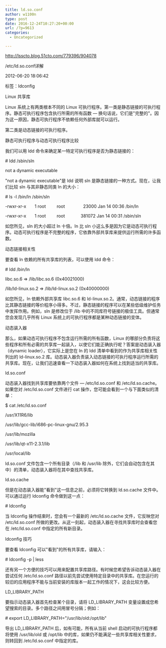 ```yaml
---
title: ld.so.conf
author: w1100n
type: post
date: 2016-12-24T10:27:20+00:00
url: /?p=9613
categories:
  - Uncategorized

---
```

http://lsscto.blog.51cto.com/779396/904078


/etc/ld.so.conf详解
  
2012-06-20 18:06:42
  
标签：ldconfig
  
Linux 共享库

Linux 系统上有两类根本不同的 Linux 可执行程序。第一类是静态链接的可执行程序。静态可执行程序包含执行所需的所有函数 — 换句话说，它们是"完整的"。因为这一原因，静态可执行程序不依赖任何外部库就可以运行。

第二类是动态链接的可执行程序。

静态可执行程序与动态可执行程序比较

我们可以用 ldd 命令来确定某一特定可执行程序是否为静态链接的：
  
\# ldd /sbin/sln
  
not a dynamic executable
  
"not a dynamic executable"是 ldd 说明 sln 是静态链接的一种方式。现在，让我们比较 sln 与其非静态同类 ln 的大小：
  
\# ls -l /bin/ln /sbin/sln
  
-rwxr-xr-x       1 root         root               23000 Jan 14 00:36 /bin/ln
  
-rwxr-xr-x       1 root         root             381072 Jan 14 00:31 /sbin/sln
  
如您所见，sln 的大小超过 ln 十倍。ln 比 sln 小这么多是因为它是动态可执行程序。动态可执行程序是不完整的程序，它依靠外部共享库来提供运行所需的许多函数。

动态链接相关性

要查看 ln 依赖的所有共享库的列表，可以使用 ldd 命令：
  
\# ldd /bin/ln
  
libc.so.6 => /lib/libc.so.6 (0x40021000)
  
/lib/ld-linux.so.2 => /lib/ld-linux.so.2 (0x40000000)

如您所见，ln 依赖外部共享库 libc.so.6 和 ld-linux.so.2。通常，动态链接的程序比其静态链接的等价程序小得多。不过，静态链接的程序可以在某些低级维护任务中发挥作用。例如，sln 是修改位于 /lib 中的不同库符号链接的极佳工具。但通常您会发现几乎所有 Linux 系统上的可执行程序都是某种动态链接的变体。

动态装入器

那么，如果动态可执行程序不包含运行所需的所有函数，Linux 的哪部分负责将这些程序和所有必需的共享库一起装入，以使它们能正确执行呢？答案是动态装入器（dynamic loader），它实际上是您在 ln 的 ldd 清单中看到的作为共享库相关性列出的 ld-linux.so.2 库。动态装入器负责装入动态链接的可执行程序运行所需的共享库。现在，让我们迅速查看一下动态装入器如何在系统上找到适当的共享库。

ld.so.conf

动态装入器找到共享库要依靠两个文件 — /etc/ld.so.conf 和 /etc/ld.so.cache。如果您对 /etc/ld.so.conf 文件进行 cat 操作，您可能会看到一个与下面类似的清单：

$ cat /etc/ld.so.conf

/usr/X11R6/lib

/usr/lib/gcc-lib/i686-pc-linux-gnu/2.95.3

/usr/lib/mozilla

/usr/lib/qt-x11-2.3.1/lib

/usr/local/lib

ld.so.conf 文件包含一个所有目录（/lib 和 /usr/lib 除外，它们会自动包含在其中）的清单，动态装入器将在其中查找共享库。

ld.so.cache

但是在动态装入器能"看到"这一信息之前，必须将它转换到 ld.so.cache 文件中。可以通过运行 ldconfig 命令做到这一点：

\# ldconfig

当 ldconfig 操作结束时，您会有一个最新的 /etc/ld.so.cache 文件，它反映您对 /etc/ld.so.conf 所做的更改。从这一刻起，动态装入器在寻找共享库时会查看您在 /etc/ld.so.conf 中指定的所有新目录。
  
ldconfig 技巧
  
要查看 ldconfig 可以"看到"的所有共享库，请输入：
  
\# ldconfig -p | less

还有另一个方便的技巧可以用来配置共享库路径。有时候您希望告诉动态装入器在尝试任何 /etc/ld.so.conf 路径以前先尝试使用特定目录中的共享库。在您运行的较旧的应用程序不能与当前安装的库版本一起工作的情况下，这会比较方便。

LD_LIBRARY_PATH

要指示动态装入器首先检查某个目录，请将 LD_LIBRARY_PATH 变量设置成您希望搜索的目录。多个路径之间用冒号分隔；例如：

\# export LD_LIBRARY_PATH="/usr/lib/old:/opt/lib"

导出 LD_LIBRARY_PATH 后，如有可能，所有从当前 shell 启动的可执行程序都将使用 /usr/lib/old 或 /opt/lib 中的库，如果仍不能满足一些共享库相关性要求，则转回到 /etc/ld.so.conf 中指定的库。
